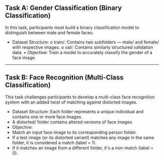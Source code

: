 ## Task A: Gender Classification (Binary Classification)
In this task, participants must build a binary classification model to distinguish between male and female faces.
-	Dataset Structure:
o	train/: Contains two subfolders — male/ and female/ with respective images.
o	val/: Contains similarly structured validation data.
•	Objective: Train a model to accurately classify the gender of a face image.
---
## Task B: Face Recognition (Multi-Class Classification)
This task challenges participants to develop a multi-class face recognition system with an added twist of matching against distorted images.
- Dataset Structure:
Each folder represents a unique individual and contains one or more face images.
-	A distorted/ folder contains altered versions of face images.
- Objective:
- Match an input face image to its corresponding person folder.
- If a test image (or its distorted variant) matches any image in the same folder, it is considered a match (label = 1).
-	If it matches an image from a different folder, it's a non-match (label = 0).
